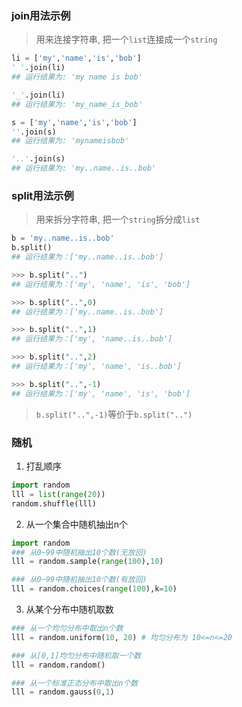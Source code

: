 ### join用法示例
> 用来连接字符串, 把一个`list`连接成一个`string`

```python
li = ['my','name','is','bob']
' '.join(li)
## 运行结果为: 'my name is bob'

'_'.join(li)
## 运行结果为: 'my_name_is_bob'

s = ['my','name','is','bob']
''.join(s)
## 运行结果为: 'mynameisbob'

'..'.join(s)
## 运行结果为: 'my..name..is..bob'
```

### split用法示例
> 用来拆分字符串, 把一个`string`拆分成`list`

```python
b = 'my..name..is..bob'
b.split()
## 运行结果为：['my..name..is..bob']

>>> b.split("..")
## 运行结果为：['my', 'name', 'is', 'bob']

>>> b.split("..",0)
## 运行结果为：['my..name..is..bob']

>>> b.split("..",1)
## 运行结果为：['my', 'name..is..bob']

>>> b.split("..",2)
## 运行结果为：['my', 'name', 'is..bob']

>>> b.split("..",-1)
## 运行结果为：['my', 'name', 'is', 'bob']
```
> `b.split("..",-1)`等价于`b.split("..")`

### 随机
1. 打乱顺序
```python
import random
lll = list(range(20))
random.shuffle(lll)
```

2. 从一个集合中随机抽出n个
```python
import random
### 从0~99中随机抽出10个数(无放回)
lll = random.sample(range(100),10)

### 从0~99中随机抽出10个数(有放回)
lll = random.choices(range(100),k=10)
```

3. 从某个分布中随机取数
```python
### 从一个均匀分布中取出n个数
lll = random.uniform(10, 20) # 均匀分布为 10<=n<=20

### 从[0,1]均匀分布中随机取一个数
lll = random.random()

### 从一个标准正态分布中取出n个数
lll = random.gauss(0,1)

```
